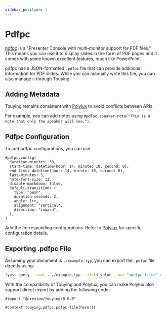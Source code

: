 ```yaml
---
sidebar_position: 1
---
```


# Pdfpc

[pdfpc](https://pdfpc.github.io/) is a "Presenter Console with multi-monitor support for PDF files." This means you can use it to display slides in the form of PDF pages and it comes with some known excellent features, much like PowerPoint.

pdfpc has a JSON-formatted `.pdfpc` file that can provide additional information for PDF slides. While you can manually write this file, you can also manage it through Touying.


## Adding Metadata

Touying remains consistent with [Polylux](https://polylux.dev/book/external/pdfpc.html) to avoid conflicts between APIs.

For example, you can add notes using `#pdfpc.speaker-note("This is a note that only the speaker will see.")`.


## Pdfpc Configuration

To add pdfpc configurations, you can use

```typst
#pdfpc.config(
  duration-minutes: 30,
  start-time: datetime(hour: 14, minute: 10, second: 0),
  end-time: datetime(hour: 14, minute: 40, second: 0),
  last-minutes: 5,
  note-font-size: 12,
  disable-markdown: false,
  default-transition: (
    type: "push",
    duration-seconds: 2,
    angle: ltr,
    alignment: "vertical",
    direction: "inward",
  ),
)
```

Add the corresponding configurations. Refer to [Polylux](https://polylux.dev/book/external/pdfpc.html) for specific configuration details.


## Exporting .pdfpc File

Assuming your document is `./example.typ`, you can export the `.pdfpc` file directly using:

```sh
typst query --root . ./example.typ --field value --one "<pdfpc-file>" > ./example.pdfpc
```

With the compatibility of Touying and Polylux, you can make Polylux also support direct export by adding the following code:

```typst
#import "@preview/touying:0.6.0"

#context touying.pdfpc.pdfpc-file(here())
```